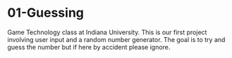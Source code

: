 # 01-Guessing
Game Technology class at Indiana University. This is our first project involving user input and a random number generator. The goal is to try and guess the number but if here by accident please ignore.

